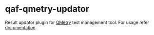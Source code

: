 # qaf-qmetry-updator

Result updator plugin for <a href="http://www.qmetry.com/" target="_blank">QMetry</a> test management tool. For usage refer <a href="https://qmetry.github.io/qaf/QMetry_Integration.html" target="_blank">documentation</a>. 
